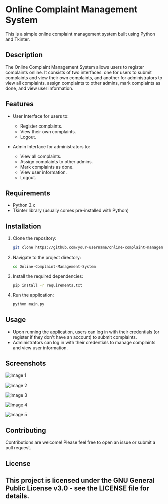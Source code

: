# Online Complaint Management System

This is a simple online complaint management system built using Python and Tkinter.

## Description

The Online Complaint Management System allows users to register complaints online. It consists of two interfaces: one for users to submit complaints and view their own complaints, and another for administrators to view all complaints, assign complaints to other admins, mark complaints as done, and view user information.

## Features

- User Interface for users to:
  - Register complaints.
  - View their own complaints.
  - Logout.

- Admin Interface for administrators to:
  - View all complaints.
  - Assign complaints to other admins.
  - Mark complaints as done.
  - View user information.
  - Logout.

## Requirements

- Python 3.x
- Tkinter library (usually comes pre-installed with Python)

## Installation

1. Clone the repository:

   ```bash
   git clone https://github.com/your-username/online-complaint-management-system.git
   ```

2. Navigate to the project directory:

   ```bash
   cd Online-Complaint-Management-System
   ```

3. Install the required dependencies:

   ```bash
   pip install -r requirements.txt
   ```

4. Run the application:

   ```bash
   python main.py
   ```

## Usage

- Upon running the application, users can log in with their credentials (or register if they don't have an account) to submit complaints.
- Administrators can log in with their credentials to manage complaints and view user information.

## Screenshots

![Image 1](images/image1.jpg)

![Image 2](images/image2.jpg)

![Image 3](images/image3.jpg)

![Image 4](images/image4.jpg)

![Image 5](images/image5.jpg)

## Contributing

Contributions are welcome! Please feel free to open an issue or submit a pull request.

## License

This project is licensed under the GNU General Public License v3.0 - see the LICENSE file for details.
---


